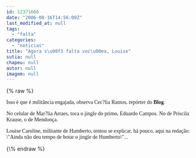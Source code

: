 ```yaml
---
id: 12371666
date: "2006-08-16T14:56:00Z"
last_modified_at: null
tags:
  - "falta"
categories:
  - "noticias"
title: "Agora s\u00f3 falta voc\u00ea, Louise"
sutia: null
chapeu: null
autor: null
imagem: null
---
```

{\% raw %}
<p><P><FONT face=Verdana>Isso é que é militância engajada, observa Cec?lia Ramos, repórter do <STRONG>Blog</STRONG>. </FONT></P></p>
<p><P><FONT face=Verdana>No celular de Mar?lia Arraes, toca o jingle do primo, Eduardo Campos. No de Priscila Krause, o de Mendonça. </FONT></P></p>
<p><P><FONT face=Verdana>Louise Caroline, militante de Humberto, tentou se explicar, há pouco, aqui na redação: \"Ainda não deu tempo de botar o jingle de Humberto\"...</FONT></P> </p>
{\% endraw %}